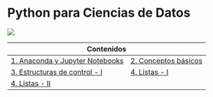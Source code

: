 # Python para Ciencias de Datos
<img src="images/python_banner.png">
<div align="center">
	<table>
		<thead>
			<tr>
				<th colspan="2">Contenidos </th>
			</tr>
		</thead>
		<tbody>
			<tr>
				<td>
					<a href="notebooks/notebook01.ipynb">1. Anaconda y Jupyter Notebooks</a>
				</td>
				<td>
					<a href="notebooks/notebook02.ipynb">2. Conceptos básicos</a>
				</td>
			</tr>
			<tr>
				<td>
					<a href="notebooks/notebook03.ipynb">3. Estructuras de control - I</a>
				</td>
				<td>
					<a href="notebooks/notebook04-01.ipynb">4. Listas - I</a>
				</td>
			</tr>
			<tr>
				<td>
					<a href="notebooks/notebook04-02.ipynb">4. Listas - II</a>
				</td>
			</tr>
		</tbody>
	</table>
</div>